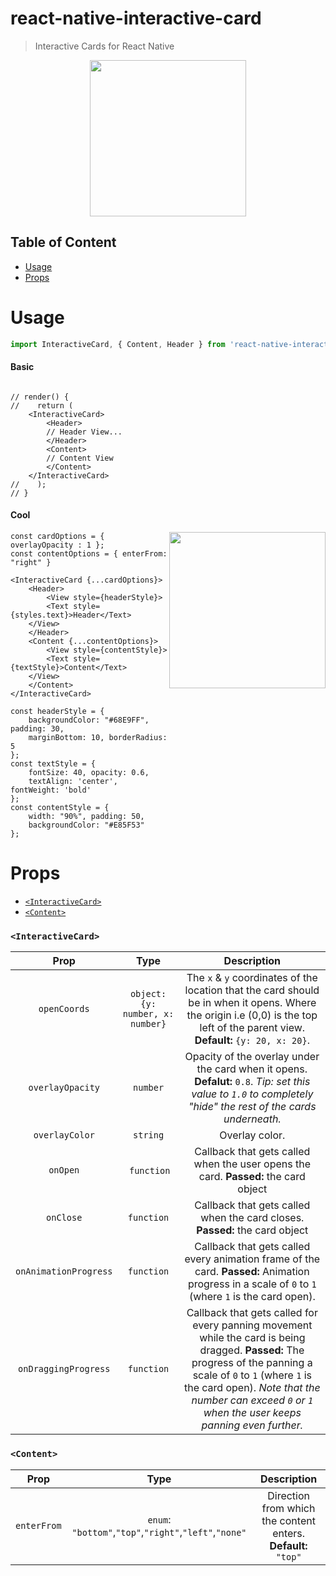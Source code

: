 # react-native-interactive-card
> Interactive Cards for React Native

<p align="center"><img width="250" src="https://thumbs.gfycat.com/DecisiveUnfoldedCaudata-size_restricted.gif" /></p>

## Table of Content
- [Usage](#usage)
- [Props](#props)

# Usage

```javascript
import InteractiveCard, { Content, Header } from 'react-native-interactive-card'
```
#### Basic
```JSX

// render() {
//    return (
	<InteractiveCard>
	    <Header>
		// Header View...
	    </Header>
	    <Content>
		// Content View
	    </Content>
	</InteractiveCard>
//    );
// }
```

#### Cool
<img width="250" align="right" src="https://thumbs.gfycat.com/AmusedCompleteGallowaycow-size_restricted.gif" />

```JSX
const cardOptions = { overlayOpacity : 1 };
const contentOptions = { enterFrom: "right" }

<InteractiveCard {...cardOptions}>
    <Header>
    	<View style={headerStyle}>
	    <Text style={styles.text}>Header</Text>
	</View>
    </Header>
    <Content {...contentOptions}>
    	<View style={contentStyle}>
	    <Text style={textStyle}>Content</Text>
	</View>
    </Content>
</InteractiveCard>

const headerStyle = {
	backgroundColor: "#68E9FF", padding: 30, 
	marginBottom: 10, borderRadius: 5 
};
const textStyle = {
	fontSize: 40, opacity: 0.6,
	textAlign: 'center', fontWeight: 'bold'
};
const contentStyle = {
	width: "90%", padding: 50, 
	backgroundColor: "#E85F53"
};

```

# Props
- [`<InteractiveCard>`](#interactivecard)
- [`<Content>`](#content)

### `<InteractiveCard>`
| Prop  | Type | Description|
| :---: |:---:| :---:|
| `openCoords` | `object: {y: number, x: number}` | The `x` & `y` coordinates of the location that the card should be in when it opens. Where the origin i.e (0,0) is the top left of the parent view. **Default:** `{y: 20, x: 20}`. |
| `overlayOpacity` | `number` | Opacity of the overlay under the card when it opens. **Defalut:** `0.8`. _Tip: set this value to `1.0` to completely "hide" the rest of the cards underneath._ |
| `overlayColor`   | `string` | Overlay color. |
| `onOpen` |  `function` | Callback that gets called when the user opens the card. **Passed:** the card object |
| `onClose` | `function` | Callback that gets called when the card closes. **Passed:** the card object |
| `onAnimationProgress` | `function` | Callback that gets called every animation frame of the card. **Passed:** Animation progress in a scale of `0` to `1` (where `1` is the card open). |
| `onDraggingProgress` | `function` | Callback that gets called for every panning movement while the card is being dragged. **Passed:** The progress of the panning a scale of `0` to `1` (where `1` is the card open). _Note that the number can exceed `0` or `1` when the user keeps panning even further._ |


### `<Content>`
| Prop  | Type | Description|
| :---: |:---:| :---:|
| `enterFrom` | `enum`: `"bottom"`,`"top"`,`"right"`,`"left"`,`"none"` | Direction from which the content enters. **Default:** `"top"`|

